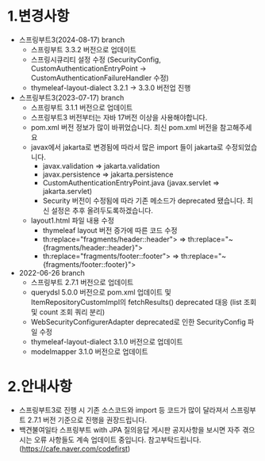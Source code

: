 # 1.변경사항
- 스프링부트3(2024-08-17) branch
  - 스프링부트 3.3.2 버전으로 업데이트
  - 스프링시큐리티 설정 수정 (SecurityConfig, CustomAuthenticationEntryPoint -> CustomAuthenticationFailureHandler 수정)
  - thymeleaf-layout-dialect 3.2.1 -> 3.3.0 버전업 진행
- 스프링부트3(2023-07-17) branch
  - 스프링부트 3.1.1 버전으로 업데이트
  - 스프링부트3 버전부터는 자바 17버전 이상을 사용해야합니다.
  - pom.xml 버전 정보가 많이 바뀌었습니다. 최신 pom.xml 버전을 참고해주세요
  - javax에서 jakarta로 변경됨에 따라서 많은 import 들이 jakarta로 수정되었습니다.
    - javax.validation => jakarta.validation
    - javax.persistence => jakarta.persistence
    - CustomAuthenticationEntryPoint.java (javax.servlet => jakarta.servlet)
    - Security 버전이 수정됨에 따라 기존 메소드가 deprecated 됐습니다. 최신 설정은 추후 올려두도록하겠습니다.
  - layout1.html 파일 내용 수정
    - thymeleaf layout 버전 증가에 따른 코드 수정 
    - th:replace="fragments/header::header">   =>   th:replace="~{fragments/header::header}">
    - th:replace="fragments/footer::footer">   =>   th:replace="~{fragments/footer::footer}">
- 2022-06-26 branch 
   - 스프링부트 2.7.1 버전으로 업데이트
   - querydsl 5.0.0 버전으로 pom.xml 업데이트 및 ItemRepositoryCustomImpl의 fetchResults() deprecated 대응
     (list 조회 및 count 조회 쿼리 분리)
   - WebSecurityConfigurerAdapter deprecated로 인한 SecurityConfig 파일 수정
   - thymeleaf-layout-dialect 3.1.0 버전으로 업데이트
   - modelmapper 3.1.0 버전으로 업데이트
  
# 2.안내사항
 - 스프링부트3로 진행 시 기존 소스코드와 import 등 코드가 많이 달라져서 스프링부트 2.7.1 버전 기준으로 진행을 권장드립니다.
 - 백견불여일타 스프링부트 with JPA 질의응답 게시판 공지사항을 보시면 자주 겪으시는 오류 사항들도 계속 업데이트 중입니다. 참고부탁드립니다. (https://cafe.naver.com/codefirst)
